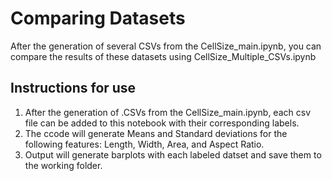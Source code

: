 # Comparing Datasets
After the generation of several CSVs from the CellSize_main.ipynb, you can compare the results of these datasets using CellSize_Multiple_CSVs.ipynb

## Instructions for use
1. After the generation of .CSVs from the CellSize_main.ipynb, each csv file can be added to this notebook with their corresponding labels.
2. The ccode will generate Means and Standard deviations for the following features: Length, Width, Area, and Aspect Ratio.
3. Output will generate barplots with each labeled datset and save them to the working folder. 
